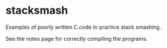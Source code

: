 # stacksmash

Examples of poorly written C code to practice stack smashing.

See the notes page for correctly compiling the programs.
